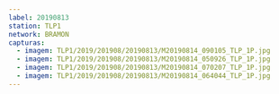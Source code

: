 ```yaml
---
label: 20190813
station: TLP1
network: BRAMON
capturas:
  - imagem: TLP1/2019/201908/20190813/M20190814_090105_TLP_1P.jpg
  - imagem: TLP1/2019/201908/20190813/M20190814_050926_TLP_1P.jpg
  - imagem: TLP1/2019/201908/20190813/M20190814_070207_TLP_1P.jpg
  - imagem: TLP1/2019/201908/20190813/M20190814_064044_TLP_1P.jpg
---
```

